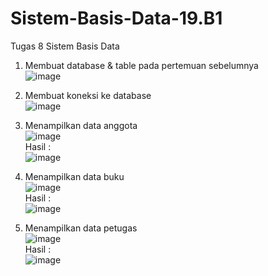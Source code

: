 # Sistem-Basis-Data-19.B1
Tugas 8 Sistem Basis Data 

1. Membuat database & table pada pertemuan sebelumnya <br>
![image](https://user-images.githubusercontent.com/81253746/120116346-f349bc00-c1b1-11eb-8d87-ecf96b52283a.png) <br>

2. Membuat koneksi ke database <br>
![image](https://user-images.githubusercontent.com/81253746/120116422-4459b000-c1b2-11eb-927b-acc60fd3384d.png) <br>

3. Menampilkan data anggota <br>
![image](https://user-images.githubusercontent.com/81253746/120116455-6bb07d00-c1b2-11eb-8d1a-c23968214332.png) <br>
Hasil : <br>
![image](https://user-images.githubusercontent.com/81253746/120116466-7ff47a00-c1b2-11eb-8054-2366e302eb04.png) <br>

4. Menampilkan data buku <br>
![image](https://user-images.githubusercontent.com/81253746/120116497-a7e3dd80-c1b2-11eb-8a27-cdf6d22f8bec.png) <br>
Hasil : <br>
![image](https://user-images.githubusercontent.com/81253746/120116516-bcc07100-c1b2-11eb-9897-16178d3cf7bc.png) <br>

5. Menampilkan data petugas <br>
![image](https://user-images.githubusercontent.com/81253746/120116550-d8c41280-c1b2-11eb-9608-f0b506190d6f.png) <br>
Hasil : <br>
![image](https://user-images.githubusercontent.com/81253746/120116571-ec6f7900-c1b2-11eb-95aa-f5cc2ec4ed82.png) <br>












